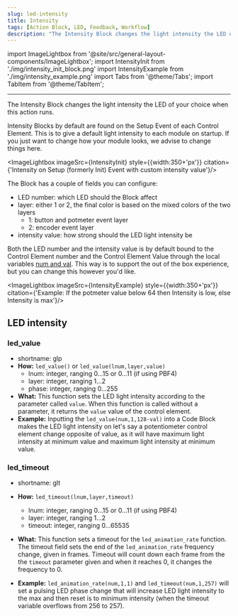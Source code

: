 ```yaml
---
slug: led-intensity
title: Intensity
tags: [Action Block, LED, Feedback, Workflow]
description: "The Intensity Block changes the light intensity the LED of your choice when this action runs."
---
```


import ImageLightbox from '@site/src/general-layout-components/ImageLightbox';
import IntensityInit from './img/intensity_init_block.png'
import IntensityExample from './img/intensity_example.png'
import Tabs from '@theme/Tabs';
import TabItem from '@theme/TabItem';

---

<Tabs queryString="tab">
  <TabItem value="About LED Intensity" label="About LED Intensity" default>

The Intensity Block changes the light intensity the LED of your choice when this action runs.

Intensity Blocks by default are found on the Setup Event of each Control Element. This is to give a default light intensity to each module on startup. If you just want to change how your module looks, we advise to change things here.

<ImageLightbox imageSrc={IntensityInit} style={{width:350+'px'}} citation={'Intensity on Setup (formerly Init) Event with custom intensity value'}/>

The Block has a couple of fields you can configure:

- LED number: which LED should the Block affect
- layer: either 1 or 2, the final color is based on the mixed colors of the two layers
  - 1: button and potmeter event layer
  - 2: encoder event layer
- intensity value: how strong should the LED light intensity be

Both the LED number and the intensity value is by default bound to the Control Element number and the Control Element Value through the local variables [num and val](../variables/local-variables.md). This way is to support the out of the box experience, but you can change this however you'd like.

<ImageLightbox imageSrc={IntensityExample} style={{width:350+'px'}} citation={'Example: If the potmeter value below 64 then Intensity is low, else Intensity is max'}/>

  </TabItem>
  <TabItem value="Reference Manual Entry" label="Reference Manual Entry">

## LED intensity

### led_value

- shortname: glp
- **How:** `led_value()` or `led_value(lnum,layer,value)`
  - lnum: integer, ranging 0...15 or 0...11 (if using PBF4)
  - layer: integer, ranging 1...2
  - phase: integer, ranging 0...255
- **What:** This function sets the LED light intensity according to the parameter called `value`. When this function is called without a parameter, it returns the `value` value of the control element.
- **Example:** Inputting the `led_value(num,1,128-val)` into a Code Block makes the LED light intensity on let's say a potentiometer control element change opposite of value, as it will have maximum light intensity at minimum value and maximum light intensity at minimum value.

### led_timeout

- shortname: glt <!-- will be setter getter -->
- **How:** `led_timeout(lnum,layer,timeout)`
  - lnum: integer, ranging 0...15 or 0...11 (if using PBF4)
  - layer: integer, ranging 1...2
  - timeout: integer, ranging 0...65535
- **What:** This function sets a timeout for the `led_animation_rate` function. The timeout field sets the end of the `led_animation_rate` frequency change, given in frames. Timeout will count down each frame from the the `timeout` parameter given and when it reaches 0, it changes the frequency to 0. <!-- amikor a timeout értéke 0ra csökken akkor automatikusan 0-ra áll a frequency, phase marad ott ahol éppen volt -->
- **Example:** `led_animation_rate(num,1,1)` and `led_timeout(num,1,257)` will set a pulsing LED phase change that will increase LED light intensity to the max and then reset is to minimum intensity (when the timeout variable overflows from 256 to 257).

  </TabItem>
</Tabs>
